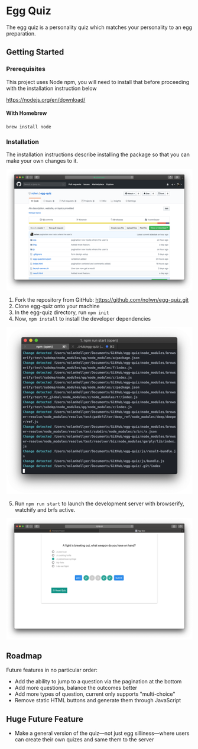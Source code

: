# Egg Quiz

The egg quiz is a personality quiz which matches your personality to an egg preparation.

## Getting Started

### Prerequisites

This project uses Node npm, you will need to install that before proceeding with the installation instruction below

https://nodejs.org/en/download/

#### With Homebrew

`brew install node`

### Installation

The installation instructions describe installing the package so that you can make your own changes to it.

![The GitHub Repo](GitHub-page.png)

1. Fork the repository from GitHub: https://github.com/nolwn/egg-quiz.git
2. Clone egg-quiz onto your machine
3. In the egg-quiz directory, run `npm init`
4. Now, `npm install` to install the developer dependencies

![live-server in action](live-server.png)

5. Run `npm run start` to launch the development server with browserify, watchify and brfs active.

![Taking the Egg Quiz](taking-quiz.png)

## Roadmap

Future features in no particular order:

* Add the ability to jump to a question via the pagination at the bottom
* Add more questions, balance the outcomes better
* Add more types of question, current only supports "multi-choice"
* Remove static HTML buttons and generate them through JavaScript

## Huge Future Feature
* Make a general version of the quiz—not just egg silliness—where users can create their own quizes and same them to the server
